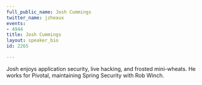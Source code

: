 ```yaml
---
full_public_name: Josh Cummings
twitter_name: jzheaux
events:
- 4944
title: Josh Cummings
layout: speaker_bio
id: 2265

---
```

Josh enjoys application security, live hacking, and frosted mini-wheats. He works for Pivotal, maintaining Spring Security with Rob Winch.